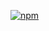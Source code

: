 [![npm](https://img.shields.io/npm/v/:package.svg)](https://github.com/aijdissanayake/kare_encryption)
